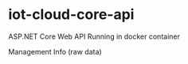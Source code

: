 # iot-cloud-core-api

ASP.NET Core Web API
Running in docker container

Management Info  (raw data)
